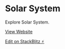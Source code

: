 # Solar System

Explore Solar System.

[View Website](https://planets-gsap.vercel.app/)

[Edit on StackBlitz ⚡️](https://stackblitz.com/edit/solarsystem)
